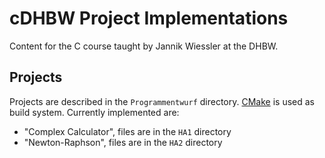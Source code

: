# cDHBW Project Implementations

Content for the C course taught by Jannik Wiessler at the DHBW.

## Projects

Projects are described in the `Programmentwurf` directory. [CMake](https://cmake.org/) is
used as build system. Currently implemented are:

- "Complex Calculator", files are in the `HA1` directory
- "Newton-Raphson", files are in the `HA2` directory
